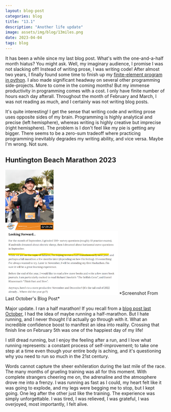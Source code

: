 ```yaml
---
layout: blog-post
categories: blog
title: "13.1"
description: "Another life update"
image: assets/img/blog/13miles.png
date: 2023-04-04
tags: blog
---
```


It has been a while since my last blog post. What's with the one-and-a-half month hiatus? You might ask. Well, my imaginary audience, I promise I was not slacking off! Instead of writing prose, I was writing code! After almost two years, I finally found some time to finish up my [finite-element program in python](https://github.com/wcfrobert/fapp). I also made significant headway on several other programming side-projects. More to come in the coming months! But my immense productivity in programming comes with a cost. I only have finite number of hours each day afterall. Throughout the month of February and March, I was not reading as much, and I certainly was not writing blog posts.

It's quite interesting! I get the sense that writing code and writing prose uses opposite sides of my brain. Programming is highly analytical and precise (left hemisphere), whereas writing is highly creative but imprecise (right hemisphere). The problem is I don't feel like my pie is getting any bigger. There seems to be a zero-sum tradeoff where practicing programming inevitably degrades my writing ability, and vice versa. Maybe I'm wrong. Not sure.

## Huntington Beach Marathon 2023

<img src="/assets/img/blog/halfmarathon.JPG" style="width:30%;"/> 

<img src="/assets/img/blog/13miles1.png" style="width:70%;"/> 
*Screenshot From Last October's Blog Post*

Major update. I ran a half marathon! If you recall from a [blog post last October](https://robwang.io/blog/2022/10/26/hiatus.html), I had the idea of maybe running a half-marathon. But I hate running, and I never thought I'd actually go through with it. What an incredible confidence boost to manifest an idea into reality. Crossing that finish line on February 5th was one of the happiest day of my life!

I still dread running, but I enjoy the feeling after a run, and I love what running represents: a constant  process of self-improvement; to take one step at a time even though your entire body is aching, and it's questioning why you need to run so much in the 21st century. 

Words cannot capture the sheer exhileration during the last mile of the race. The many months of grueling training was all for this moment. With complete strangers cheering me on, the adrenaline and the atmosphere drove me into a frenzy. I was running as fast as I could, my heart felt like it was going to explode, and my legs were begging me to stop, but I kept going. One leg after the other just like the training. The experience was simply unforgettable. I was tired, I was relieved, I was grateful, I was overjoyed, most importantly, I felt alive.


